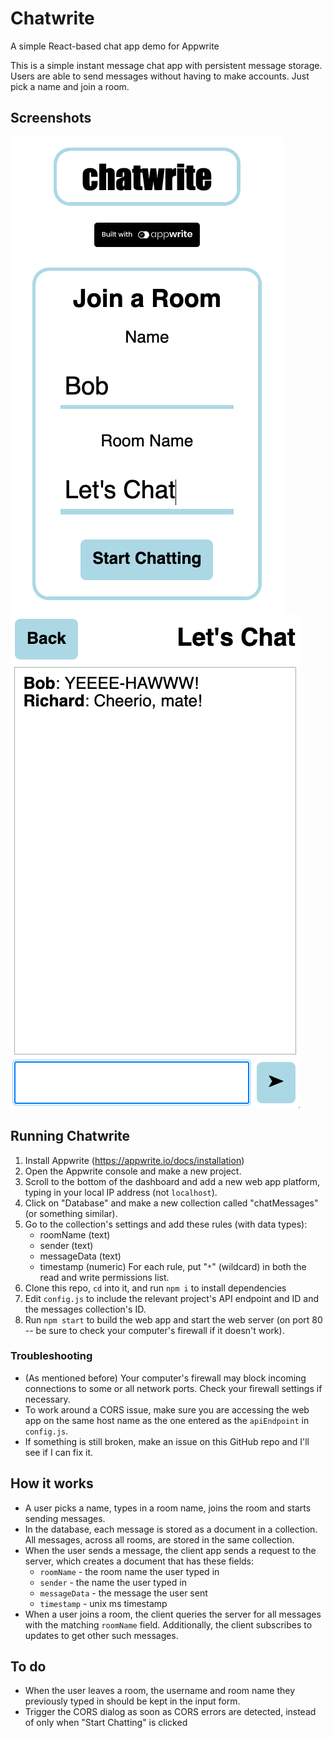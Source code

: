 
# Chatwrite
A simple React-based chat app demo for Appwrite

This is a simple instant message chat app with persistent message storage. Users
are able to send messages without having to make accounts. Just pick a name and
join a room.

## Screenshots
![Menu screenshot](screenshot1.png)
![Chat room screenshot](screenshot2.png)

## Running Chatwrite
1. Install Appwrite (https://appwrite.io/docs/installation)
2. Open the Appwrite console and make a new project.
3. Scroll to the bottom of the dashboard and add a new web app platform, typing
   in your local IP address (not `localhost`).
4. Click on "Database" and make a new collection called "chatMessages" (or
   something similar).
5. Go to the collection's settings and add these rules (with data types):
     - roomName (text)
     - sender (text)
     - messageData (text)
     - timestamp (numeric)
   For each rule, put "`*`" (wildcard) in both the read and write permissions
   list.
6. Clone this repo, `cd` into it, and run `npm i` to install dependencies
7. Edit `config.js` to include the relevant project's API endpoint and ID and
   the messages collection's ID.
8. Run `npm start` to build the web app and start the web server (on port 80 --
   be sure to check your computer's firewall if it doesn't work).

### Troubleshooting
 - (As mentioned before) Your computer's firewall may block incoming connections
   to some or all network ports. Check your firewall settings if necessary.
 - To work around a CORS issue, make sure you are accessing the web app on the
   same host name as the one entered as the `apiEndpoint` in `config.js`.
 - If something is still broken, make an issue on this GitHub repo and I'll see
   if I can fix it.

## How it works
 - A user picks a name, types in a room name, joins the room and starts sending
   messages.
 - In the database, each message is stored as a document in a collection. All
   messages, across all rooms, are stored in the same collection.  
 - When the user sends a message, the client app sends a request to the server,
   which creates a document that has these fields:
   - `roomName` - the room name the user typed in
   - `sender` - the name the user typed in
   - `messageData` - the message the user sent
   - `timestamp` - unix ms timestamp
 - When a user joins a room, the client queries the server for all messages with
   the matching `roomName` field. Additionally, the client subscribes to updates
   to get other such messages.

## To do
 - When the user leaves a room, the username and room name they previously typed
   in should be kept in the input form.
 - Trigger the CORS dialog as soon as CORS errors are detected, instead of only
   when "Start Chatting" is clicked

